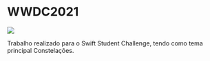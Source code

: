 # WWDC2021
 
 ![](https://i.imgur.com/YlLv6bq.png)
 
  Trabalho realizado para o Swift Student Challenge, tendo como tema principal Constelações.
